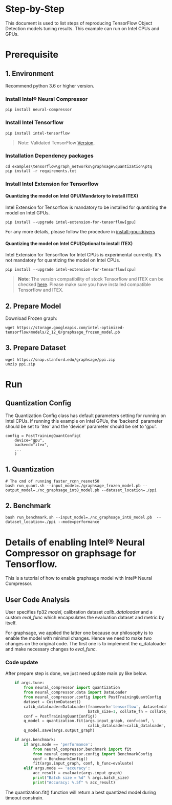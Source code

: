 Step-by-Step
============

This document is used to list steps of reproducing TensorFlow Object Detection models tuning results. This example can run on Intel CPUs and GPUs.

# Prerequisite


## 1. Environment
Recommend python 3.6 or higher version.

### Install Intel® Neural Compressor
```shell
pip install neural-compressor
```

### Install Intel Tensorflow
```shell
pip install intel-tensorflow
```
> Note: Validated TensorFlow [Version](/docs/source/installation_guide.md#validated-software-environment).

### Installation Dependency packages
```shell
cd examples\tensorflow\graph_networks\graphsage\quantization\ptq
pip install -r requirements.txt
```

### Install Intel Extension for Tensorflow

#### Quantizing the model on Intel GPU(Mandatory to install ITEX)
Intel Extension for Tensorflow is mandatory to be installed for quantizing the model on Intel GPUs.

```shell
pip install --upgrade intel-extension-for-tensorflow[gpu]
```
For any more details, please follow the procedure in [install-gpu-drivers](https://github.com/intel/intel-extension-for-tensorflow/blob/main/docs/install/install_for_gpu.md#install-gpu-drivers)

#### Quantizing the model on Intel CPU(Optional to install ITEX)
Intel Extension for Tensorflow for Intel CPUs is experimental currently. It's not mandatory for quantizing the model on Intel CPUs.

```shell
pip install --upgrade intel-extension-for-tensorflow[cpu]
```

> **Note**: 
> The version compatibility of stock Tensorflow and ITEX can be checked [here](https://github.com/intel/intel-extension-for-tensorflow#compatibility-table). Please make sure you have installed compatible Tensorflow and ITEX.

## 2. Prepare Model
Download Frozen graph:
```shell
wget https://storage.googleapis.com/intel-optimized-tensorflow/models/2_12_0/graphsage_frozen_model.pb
```

## 3. Prepare Dataset

```shell
wget https://snap.stanford.edu/graphsage/ppi.zip
unzip ppi.zip
```

# Run

## Quantization Config

The Quantization Config class has default parameters setting for running on Intel CPUs. If running this example on Intel GPUs, the 'backend' parameter should be set to 'itex' and the 'device' parameter should be set to 'gpu'.

```
config = PostTrainingQuantConfig(
    device="gpu",
    backend="itex",
    ...
    )
```

## 1. Quantization
  
  ```shell
  # The cmd of running faster_rcnn_resnet50
  bash run_quant.sh --input_model=./graphsage_frozen_model.pb --output_model=./nc_graphsage_int8_model.pb --dataset_location=./ppi
  ```

## 2. Benchmark
  ```shell
  bash run_benchmark.sh --input_model=./nc_graphsage_int8_model.pb  --dataset_location=./ppi --mode=performance
  ```

Details of enabling Intel® Neural Compressor on graphsage for Tensorflow.
=========================

This is a tutorial of how to enable graphsage model with Intel® Neural Compressor.
## User Code Analysis
User specifies fp32 *model*, calibration dataset *calib_dataloader* and a custom *eval_func* which encapsulates the evaluation dataset and metric by itself.

For graphsage, we applied the latter one because our philosophy is to enable the model with minimal changes. Hence we need to make two changes on the original code. The first one is to implement the q_dataloader and make necessary changes to *eval_func*.

### Code update

After prepare step is done, we just need update main.py like below.
```python
    if args.tune:
        from neural_compressor import quantization
        from neural_compressor.data import DataLoader
        from neural_compressor.config import PostTrainingQuantConfig  
        dataset = CustomDataset()
        calib_dataloader=DataLoader(framework='tensorflow', dataset=dataset, \
                                    batch_size=1, collate_fn = collate_function)          
        conf = PostTrainingQuantConfig()
        q_model = quantization.fit(args.input_graph, conf=conf, \
                                    calib_dataloader=calib_dataloader, eval_func=evaluate)
        q_model.save(args.output_graph)

    if args.benchmark:
        if args.mode == 'performance':
            from neural_compressor.benchmark import fit
            from neural_compressor.config import BenchmarkConfig
            conf = BenchmarkConfig()
            fit(args.input_graph, conf, b_func=evaluate)
        elif args.mode == 'accuracy':
            acc_result = evaluate(args.input_graph)
            print("Batch size = %d" % args.batch_size)
            print("Accuracy: %.5f" % acc_result)

```

The quantization.fit() function will return a best quantized model during timeout constrain.
